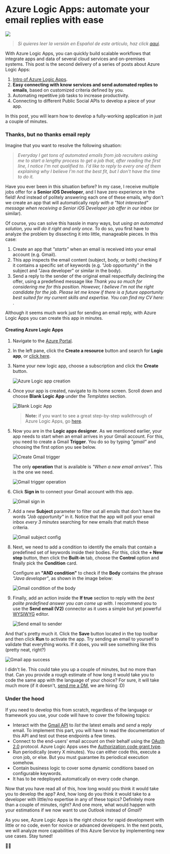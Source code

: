 # Azure Logic Apps: automate your email replies with ease

![](https://cdn-images-1.medium.com/max/1600/1*dwqsoUh9MJck5so4Z-OgwQ.png)

> _Si quieres leer la versión en Español de este artículo, haz click [aqui](./esp.md)._

With Azure Logic Apps, you can quickly build scalable workflows that integrate apps and data of several cloud services and on-premises systems. This post is the second delivery of a series of posts about Azure Logic Apps:

1. [Intro of Azure Logic Apps](./2019-05-01-azure-logic-apps-intro/eng.md).
1. **Easy connecting with know services and send automated replies to emails**, based on customized criteria defined by you.
1. Automating repetitive job tasks to increase productivity.
1. Connecting to different Public Social APIs to develop a piece of your app.

In this post, you will learn how to develop a fully-working application in just a couple of minutes.

### Thanks, but no thanks email reply

Imagine that you want to resolve the following situation:

> _Everyday I get tons of automated emails from job recruiters asking me to start a lengthy process to get a job that, after reading the first line, I notice I'm not qualified to. I'd like to reply to every one of them explaining why I believe I'm not the best fit, but I don't have the time to do it._

Have you ever been in this situation before? In my case, I receive multiple jobs offer for a **Senior iOS Developer**, and I have zero experience in the field! And instead of politely answering each one of these emails, why don't we create an app that will automatically _reply with a "Not interested" message when receiving a Senior iOS Developer job offer in our inbox_ (or similar).

Of course, you can solve this hassle in many ways, but _using an automated solution, you will do it right and only once_. To do so, you first have to analyze the problem by dissecting it into little, manageable pieces. In this case:

1. Create an app that _"starts"_ when an email is received into your email account (e.g. Gmail).
1. This app inspects the email content (subject, body, or both) checking if it contains a specific set of keywords (e.g. "Job opportunity" in the subject and "Java developer" or similar in the body).
1. Send a reply to the sender of the original email respectfully declining the offer, using a predefined message like _Thank you so much for considering me for this position. However, I believe I'm not the right candidate for the job. Please let me know if there is a future opportunity best suited for my current skills and expertise. You can find my CV here: <link-to-your-CV>_.

Although it seems much work just for sending an email reply, with Azure Logic Apps you can create this app in minutes.

#### Creating Azure Logic Apps

1. Navigate to the [Azure Portal](https://portal.azure.com/).
1. In the left pane, click the **Create a resource** button and search for **Logic app**, or [click here](https://portal.azure.com/#create/Microsoft.EmptyWorkflow).
1. Name your new logic app, choose a subscription and click the **Create** button.

   ![Azure Logic app creation](./images/logic-app-create.png)

1. Once your app is created, navigate to its home screen. Scroll down and choose **Blank Logic App** under the _Templates_ section.

   ![Blank Logic App](./images/blank-logic-app.png)

   > **Note:** if you want to see a great step-by-step walkthrough of Azure Logic Apps, go [here](https://docs.microsoft.com/en-us/azure/logic-apps/quickstart-create-first-logic-app-workflow).

1. Now you are in the **Logic apps designer**. As we mentioned earlier, your app needs to start when an email arrives in your Gmail account. For this, you need to create a Gmail **Trigger**. You do so by typing _"gmail"_ and choosing the first option you see below.

   ![Create Gmail trigger](./images/gmail-connector.png)

   The only **operation** that is available is _"When a new email arrives"_. This is the one we need.

   ![Gmail trigger operation](./images/gmail-operation.png)

1. Click **Sign in** to connect your Gmail account with this app.

   ![Gmail sign in](./images/gmail-sign-in.png)

1. Add a new **Subject** parameter to filter out all emails that don't have the words _"Job opportunity"_ in it. Notice that the app will poll your email inbox _every 3 minutes_ searching for new emails that match these criteria.

   ![Gmail subject config](./images/gmail-subject-config.png)

1. Next, we need to add a condition to identify the emails that contain a predefined set of keywords inside their bodies. For this, click the **+ New step** button, then click the **Built-in** tab, choose the **Control** option and finally pick the **Condition** card.

   Configure an **"AND condition"** to check if the **Body** contains the phrase _"Java developer"_, as shown in the image below:

   ![Gmail condition of the body](./images/gmail-condition.png)

1. Finally, add an action inside the **If true** section to reply with the _best polite predefined answer you can come up with_. I recommend you to use the **Send email (V2)** connector as it uses a simple but yet powerful [WYSIWYG](https://en.wikipedia.org/wiki/WYSIWYG) editor.

   ![Send email to sender](./images/gmail-send-email.png)

And that's pretty much it. Click the **Save** button located in the top toolbar and then click **Run** to activate the app. Try sending an email to yourself to validate that everything works. If it does, you will see something like this (pretty neat, right?)

![Gmail app success](./images/gmail-integration-success.png)

I didn't lie. This could take you up a couple of minutes, but no more than that. Can you provide a rough estimate of how long it would take you to code the same app with the language of your choice? For sure, it will take much more (if it doesn't, [send me a DM](https://twitter.com/nanovazquez87), we are hiring :D)

### Under the hood

If you need to develop this from scratch, regardless of the language or framework you use, your code will have to cover the following topics:

- Interact with the [Gmail API](https://developers.google.com/gmail/api/) to _list_ the latest emails and _send_ a reply email. To implement this part, you will have to read the documentation of this API and test out these endpoints a few times.
- Connect to the end-users' email account on their behalf using the [OAuth 2.0](https://oauth.net/2/) protocol. Azure Logic Apps uses the [Authorization code grant type](https://www.oauth.com/oauth2-servers/access-tokens/authorization-code-request/).
- Run periodically (every X minutes). You can either code this, execute a cron job, or else. But you must guarantee its periodical execution somehow.
- Contain business logic to cover some dynamic conditions based on configurable keywords.
- It has to be redeployed automatically on every code change.

Now that you have read all of this, how long would you think it would take you to develop the app? And, how long do you think it would take to a developer with little/no expertise in any of these topics? Definitely more than a couple of minutes, right? And one more, what would happen with your estimations if we now want to use _Outlook_ instead of _Gmail_?

As you see, Azure Logic Apps is the right choice for rapid development with little or no code, even for novice or advanced developers. In the next posts, we will analyze more capabilities of this Azure Service by implementing new use cases. Stay tuned!

🎉🎉
